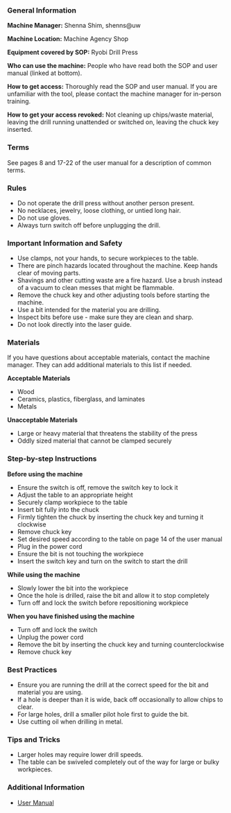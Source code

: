 ### General Information

**Machine Manager:** Shenna Shim, shenns@uw

**Machine Location:** Machine Agency Shop

**Equipment covered by SOP:** Ryobi Drill Press

**Who can use the machine:** People who have read both the SOP and user manual
(linked at bottom).

**How to get access:** Thoroughly read the SOP and user manual. If you are
unfamiliar with the tool, please contact the machine manager for in-person
training.

**How to get your access revoked:** Not cleaning up chips/waste material,
leaving the drill running unattended or switched on, leaving the chuck key
inserted.

### Terms

See pages 8 and 17-22 of the user manual for a description of common terms.

### Rules

- Do not operate the drill press without another person present.
- No necklaces, jewelry, loose clothing, or untied long hair.
- Do not use gloves.
- Always turn switch off before unplugging the drill.

### Important Information and Safety

- Use clamps, not your hands, to secure workpieces to the table.
- There are pinch hazards located throughout the machine. Keep hands clear of
  moving parts.
- Shavings and other cutting waste are a fire hazard. Use a brush instead of a
  vacuum to clean messes that might be flammable.
- Remove the chuck key and other adjusting tools before starting the machine.
- Use a bit intended for the material you are drilling.
- Inspect bits before use - make sure they are clean and sharp.
- Do not look directly into the laser guide.

### Materials

If you have questions about acceptable materials, contact the machine manager.
They can add additional materials to this list if needed.

**Acceptable Materials**

- Wood
- Ceramics, plastics, fiberglass, and laminates
- Metals

**Unacceptable Materials**

- Large or heavy material that threatens the stability of the press
- Oddly sized material that cannot be clamped securely

### Step-by-step Instructions

**Before using the machine**

- Ensure the switch is off, remove the switch key to lock it
- Adjust the table to an appropriate height
- Securely clamp workpiece to the table
- Insert bit fully into the chuck
- Firmly tighten the chuck by inserting the chuck key and turning it clockwise
- Remove chuck key
- Set desired speed according to the table on page 14 of the user manual
- Plug in the power cord
- Ensure the bit is not touching the workpiece
- Insert the switch key and turn on the switch to start the drill

**While using the machine**

- Slowly lower the bit into the workpiece
- Once the hole is drilled, raise the bit and allow it to stop completely
- Turn off and lock the switch before repositioning workpiece

**When you have finished using the machine**

- Turn off and lock the switch
- Unplug the power cord
- Remove the bit by inserting the chuck key and turning counterclockwise
- Remove chuck key

### Best Practices

- Ensure you are running the drill at the correct speed for the bit and material
  you are using.
- If a hole is deeper than it is wide, back off occasionally to allow chips to
  clear.
- For large holes, drill a smaller pilot hole first to guide the bit.
- Use cutting oil when drilling in metal.

### Tips and Tricks

- Larger holes may require lower drill speeds.
- The table can be swiveled completely out of the way for large or bulky
  workpieces.

### Additional Information

- [User Manual](https://images.thdstatic.com/catalog/pdfImages/70/70dee0f4-a6b8-4cfe-b38b-bec0aaa745db.pdf)
